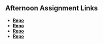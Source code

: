 ## Afternoon Assignment Links

* **[Repo](https://github.com/acaptainb/vendr)**
* **[Repo](https://github.com/acaptainb/summer24_gregslist_mvc)**
* **[Repo](https://github.com/https://github.com/TheWarrior0216/junglejumble)**
* **[Repo](https://github.com/acaptainb/gamenight)**
